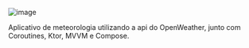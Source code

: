 ![image](https://github.com/Jefte-Felipe/MyMetereologia/assets/78910856/21af9c70-031c-48d7-8509-a5163c8b835c)


Aplicativo de meteorologia utilizando a api do OpenWeather, junto com Coroutines, Ktor, MVVM e Compose. 
